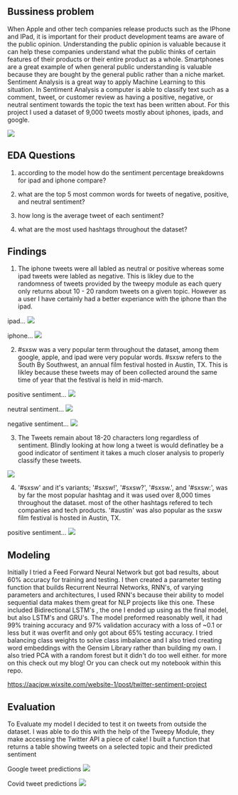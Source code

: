 ## Bussiness problem

When Apple and other tech companies release products such as the IPhone and IPad, it is important for their product development teams are aware of the public opinion. Understanding the public opinion is valuable because it can help these companies understand what the public thinks of certain features of their products or their entire product as a whole. Smartphones are a great example of when general public understanding is valuable because they are bought by the general public rather than a niche market. Sentiment Analysis is a great way to apply Machine Learning to this situation. In Sentiment Analysis a computer is able to classify text such as a comment, tweet, or customer review as having a positive, negative, or neutral sentiment towards the topic the text has been written about. For this project I used a dataset of 9,000 tweets mostly about iphones, ipads, and google.

<img src="images/AAPL.png/">


## EDA Questions

1. according to the model how do the sentiment percentage breakdowns for ipad and iphone compare?

2. what are the top 5 most common words for tweets of negative, positive, and neutral sentiment?

3. how long is the average tweet of each sentiment?

4. what are the most used hashtags throughout the dataset?


## Findings

1. The iphone tweets were all labled as neutral or positive whereas some ipad tweets were labled as negative. This is likley due to the randomness of tweets provided by the tweepy module as each query only returns about 10 - 20 random tweets on a given topic. However as a user I have certainly had a better experiance with the iphone than the ipad.

ipad...
<img src="images/ipad.png/">

iphone...
<img src="images/iphone.png/"> 

2. #sxsw was a very popular term throughout the dataset, among them google, apple, and ipad were very popular words. #sxsw refers to the South By Southwest, an annual film festival hosted in Austin, TX. This is likley because these tweets may of been collected around the same time of year that the festival is held in mid-march.

positive sentiment...
<img src="images/pos.png/"> 

neutral sentiment...
<img src="images/neu.png/"> 

negative sentiment...
<img src="images/neg.png/"> 

3. The Tweets remain about 18-20 characters long regardless of sentiment. Blindly looking at how long a tweet is would definatley be a good indicator of sentiment it takes a much closer analysis to properly classify these tweets.

<img src="images/lengths.png/"> 

4. '#sxsw' and it's variants; '#sxsw!', '#sxsw?', '#sxsw.', and '#sxsw:', was by far the most popular hashtag and it was used over 8,000 times throughout the dataset. most of the other hashtags refered to tech companies and tech products. '#austin' was also popular as the sxsw film festival is hosted in Austin, TX.

positive sentiment...
<img src="images/hashtags.png/"> 

## Modeling

Initially I tried a Feed Forward Neural Network but got bad results, about 60% accuracy for training and testing. I then created a parameter testing function that builds Recurrent Neurral Networks, RNN's, of varying parameters and architectures, I used RNN's because their ability to model sequential data makes them great for NLP projects like this one. These included Bidirectional LSTM's , the one I ended up using as the final model, but also LSTM's and GRU's. The model preformed reasonably well, it had 99% training accuracy and 97% validation accuracy with a loss of ~0.1 or less but it was overfit and only got about 65% testing accuracy. I tried balancing class weights to solve class imbalance and I also tried creating word embeddings with the Gensim Library rather than building my own. I also tried PCA with a random forest but it didn't do too well either.
for more on this check out my blog! Or you can check out my notebook within this repo.

https://aacjpw.wixsite.com/website-1/post/twitter-sentiment-project

## Evaluation

To Evaluate my model I decided to test it on tweets from outside the dataset. I was able to do this with the help of the Tweepy Module, they make accessing the Twitter API a piece of cake! I built a function that returns a table showing tweets on a selected topic and their predicted sentiment


Google tweet predictions
<img src="images/Screenshot (25).png/"> 

Covid tweet predictions
<img src="images/Covid.png/"> 
